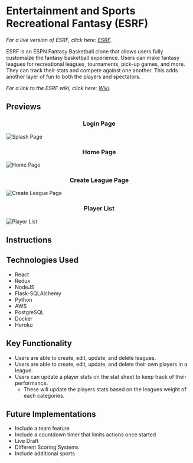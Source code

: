 # Entertainment and Sports Recreational Fantasy (ESRF)

_For a live version of ESRF, click here: [ESRF](https://esrf.herokuapp.com/)._

ESRF is an ESPN Fantasy Basketball clone that allows users fully customaize the fantasy basketball experience. Users can make fantasy leagues for recreational leagues, tournaments, pick-up games, and more. They can track their stats and compete against one another. This adds another layer of fun to both the players and spectators.

_For a link to the ESRF wiki, click here: [Wiki](https://github.com/KimJonathan426/ESRF/wiki)._


## Previews

<h3 align="center">
  Login Page
</h3>

![Splash Page](https://user-images.githubusercontent.com/100963461/184638716-8afd9c62-1d92-4410-b2a8-b34a319df53b.png)


<h3 align="center">
  Home Page
</h3>

![Home Page](https://user-images.githubusercontent.com/100963461/184639166-b44f5780-d79d-4c60-a7fe-2e3e1491b5f9.png)


<h3 align="center">
  Create League Page
</h3>

![Create League Page](https://user-images.githubusercontent.com/100963461/184639483-3276e028-301a-444c-8ff7-46120b6501a1.png)

<h3 align="center">
  Player List
</h3>

![Player List](https://user-images.githubusercontent.com/100963461/184639855-8de546da-7f58-431e-a3cb-09dc9f29b35c.png)


## Instructions


## Technologies Used
- React
- Redux
- NodeJS
- Flask-SQLAlchemy
- Python
- AWS
- PostgreSQL
- Docker
- Heroku


## Key Functionality
- Users are able to create, edit, update, and delete leagues.
- Users are able to create, edit, update, and delete their own players in a league.
- Users can update a player stats on the stat sheet to keep track of their performance.
    - These will update the players stats based on the leagues weight of each categories.


## Future Implementations
- Include a team feature
- Include a countdown timer that limits actions once started
- Live Draft
- Different Scoring Systems
- Include additional sports

